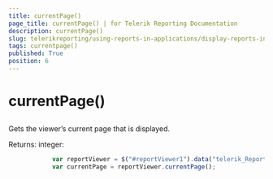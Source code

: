 ```yaml
---
title: currentPage()
page_title: currentPage() | for Telerik Reporting Documentation
description: currentPage()
slug: telerikreporting/using-reports-in-applications/display-reports-in-applications/web-application/html5-report-viewer/api-reference/reportviewer/methods/currentpage()
tags: currentpage()
published: True
position: 6
---
```


# currentPage()



## 

Gets the viewer’s current page that is displayed.         

Returns: integer:         

	
````js
            var reportViewer = $("#reportViewer1").data("telerik_ReportViewer");
            var currentPage = reportViewer.currentPage();
````


